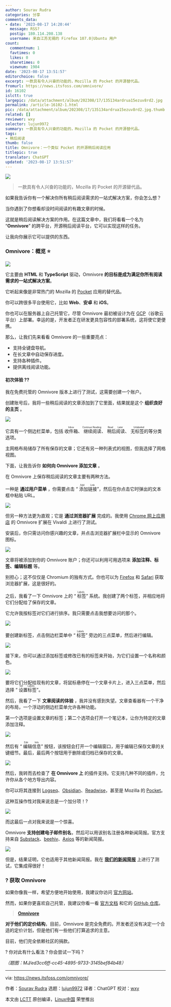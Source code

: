 ```yaml
---
author: Sourav Rudra
categories: 分享
comments_data:
- date: '2023-08-17 14:20:44'
  message: RSS?
  postip: 180.114.208.138
  username: 来自江苏无锡的 Firefox 107.0|Ubuntu 用户
count:
  commentnum: 1
  favtimes: 0
  likes: 0
  sharetimes: 0
  viewnum: 1984
date: '2023-08-17 13:51:57'
editorchoice: false
excerpt: 一款具有令人兴奋的功能的，Mozilla 的 Pocket 的开源替代品。
fromurl: https://news.itsfoss.com/omnivore/
id: 16102
islctt: true
largepic: /data/attachment/album/202308/17/135134ardrua15ezuv8rd2.jpg
permalink: /article-16102-1.html
pic: /data/attachment/album/202308/17/135134ardrua15ezuv8rd2.jpg.thumb.jpg
related: []
reviewer: wxy
selector: lujun9972
summary: 一款具有令人兴奋的功能的，Mozilla 的 Pocket 的开源替代品。
tags:
- 稍后阅读
thumb: false
title: Omnivore：一个类似 Pocket 的开源稍后阅读应用
titlepic: true
translator: ChatGPT
updated: '2023-08-17 13:51:57'
---
```


![](/data/attachment/album/202308/17/135134ardrua15ezuv8rd2.jpg)



> 
> 一款具有令人兴奋的功能的，Mozilla 的 Pocket 的开源替代品。
> 
> 
> 


如果我告诉你有一个解决你所有稍后阅读需求的一站式解决方案，你会怎么想？


当你遇到了你想看却没时间阅读的有趣文章的时候。


这就是稍后阅读解决方案的作用。在这篇文章中，我们将看看一个名为 “**Omnivore**” 的跨平台，开源稍后阅读平台，它可以实现这样的任务。


让我向你展示它可以提供的东西。


### Omnivore：概览 ⭐


![](/data/attachment/album/202308/17/135157kd24px37r607h0x6.jpg)


它主要由 **HTML** 和 **TypeScript** 驱动，Omnivore **的目标是成为满足你所有阅读需求的一站式解决方案**。


它听起来像是非常热门的 Mozilla 的 [Pocket](https://getpocket.com/en/) 应用的替代品。


你可以跨很多平台使用它，比如 **Web**、**安卓** 和 **iOS**。


你也可以在服务器上自己托管它，尽管 Omnivore 最初被设计为在 [GCP](https://cloud.google.com/)（谷歌云平台）上部署。幸运的是，开发者正在研发更具包容性的部署系统，这将使它更便携。


那么，让我们先来看看 Omnivore 的一些重要亮点：


* 支持全键盘导航。
* 在长文章中自动保存进度。
* 支持各种插件。
* 提供离线阅读功能。


#### 初次体验 ?‍?


我在免费托管的 Omnivore 版本上进行了测试，这需要创建一个账户。


创建账号后，我将一些稍后阅读的文章添加到了它里面，结果就是这个 **组织良好的主页** 。


![](/data/attachment/album/202308/17/135158jlp2jl27ffwzzmfj.jpg)


它具有一个侧边栏菜单，包括 <ruby> 收件箱 <rt>  Inbox </rt></ruby>、<ruby> 继续阅读 <rt>  Continue Reading </rt></ruby>、<ruby> 稍后阅读 <rt>  Read Later </rt></ruby>、<ruby> 无标签的 <rt>  Unlabeled </rt></ruby> 等分类选项。


主网格布局储存了所有保存的文章；它还有另一种列表式的视图，但我选择了网格视图。


下面，让我告诉你 **如何向 Omnivore 添加文章** 。


在 Omnivore 上保存稍后阅读的文章主要有两种方法。


一种是 **通过用户菜单** ，你需要点击 “<ruby> 添加链接 <rt>  Add Link </rt></ruby>”，然后在你点击它时弹出的文本框中粘贴 URL。


![](/data/attachment/album/202308/17/135158aqmagycuzysa014s.jpg)


但另一种方法更为直观；它是 **通过浏览器扩展** 完成的。我使用 [Chrome 网上应用店](https://chrome.google.com/webstore/detail/omnivore/blkggjdmcfjdbmmmlfcpplkchpeaiiab/) 的 Omnivore 扩展在 Vivaldi 上进行了测试。


安装后，你只需访问你感兴趣的文章，并点击浏览器扩展栏中显示的 Omnivore 图标。


![](/data/attachment/album/202308/17/135159dd50xziaozyyr5i5.jpg)


文章将被添加到你的 Omnivore 账户；你还可以利用可用选项来 **添加注释、标签、编辑标题** 等。


别担心；这不仅仅是 Chromium 的独有方式。你也可以为 [Firefox](https://addons.mozilla.org/en-US/firefox/addon/omnivore/) 和 [Safari](https://apps.apple.com/us/app/omnivore-read-highlight-share/id1564031042) 获取浏览器扩展，这是很好的。


之后，我看了一下 Omnivore 上的 “<ruby> 标签 <rt>  Labels </rt></ruby>” 系统。我创建了两个标签，并相应地将它们分配给了保存的文章。


它允许我按标签对它们进行排序。我只需要点击我想要访问的那个。


![](/data/attachment/album/202308/17/135159riitzeokozunlkot.jpg)


要创建新标签，点击侧边栏菜单中 “<ruby> 标签 <rt>  Labels </rt></ruby>” 旁边的三点菜单，然后进行编辑。


![](/data/attachment/album/202308/17/135200uuut2m6c2zcx67ae.jpg)


接下来，你可以通过添加标签或修改已有的标签来开始，为它们设置一个名称和颜色。


![](/data/attachment/album/202308/17/135200dzipufjootn86nin.jpg)


要将它们分配给现有的文章，将鼠标悬停在一个文章卡片上，进入三点菜单，然后选择 “<ruby> 设置标签 <rt>  Set Labels </rt></ruby>”。


然后，我看了一下 **文章阅读的体验** ，我并没有感到失望。文章查看器有一个干净的布局，一个浮动的侧边栏菜单允许各种功能。


第一个选项是设置文章的标签；第二个选项会打开一个笔记本，让你为特定的文章添加注释。


![](/data/attachment/album/202308/17/135200frrj5vorx5jgwvs1.jpg)


然后有 “<ruby> 编辑信息 <rt>  Edit Info </rt></ruby>” 按钮，该按钮会打开一个编辑窗口，用于编辑已保存文章的关键细节。最后，最后两个按钮用于删除或归档已保存的文章。


![](/data/attachment/album/202308/17/135201syyt53y5rcaqyyrc.jpg)


然后，我转而去检查了 **在 Omnivore 上** 的插件支持。它支持几种不同的插件，允许你从各个地方导出内容。


你可以将其连接到 [Logseq](https://logseq.com/)、[Obsidian](https://obsidian.md/)、[Readwise](https://readwise.io/)，甚至是 Mozilla 的 [Pocket](https://getpocket.com/en/)。


这种互操作性对我来说总是一个加分项！?


![](/data/attachment/album/202308/17/135202ij5fcyezlf5pfeac.jpg)


而这最后一点对我来说是一个惊喜。


Omnivore **支持创建电子邮件别名**，然后可以用该别名注册各种新闻简报。官方支持来自 [Substack](https://substack.com/)、[beehiv](https://www.beehiiv.com/)、[Axios](https://www.axios.com/) 等的新闻简报。


![](/data/attachment/album/202308/17/135203z5i6wipyijlal5la.jpg)


但是，结果证明，它也适用于其他新闻简报。我在 **[我们的新闻简报](https://itsfoss.com/newsletter/)** 上进行了测试，它集成得很好！


### ? 获取 Omnivore


如果你像我一样，希望方便地开始使用，我建议你访问 [官方网站](https://omnivore.app/)。


然而，如果你更喜欢自己托管，我建议你看一看 [官方文档](https://docs.omnivore.app/) 和它的 [GitHub 仓库](https://github.com/omnivore-app/omnivore)。



> 
> **[Omnivore](https://omnivore.app/)**
> 
> 
> 


**对于他们的定价结构**，目前，Omnivore 是完全免费的。开发者还没有决定一个合适的定价计划，但是他们有一些他们打算追求的主意。


目前，他们完全依赖社区的捐款。


? 你对此有什么看法？你会尝试一下吗？


*（题图：MJ/ed3cc6ff-cc45-4895-9733-3145bef84b48）*




---


via: <https://news.itsfoss.com/omnivore/>


作者：[Sourav Rudra](https://news.itsfoss.com/author/sourav/) 选题：[lujun9972](https://github.com/lujun9972) 译者：ChatGPT 校对：[wxy](https://github.com/wxy)


本文由 [LCTT](https://github.com/LCTT/TranslateProject) 原创编译，[Linux中国](https://linux.cn/) 荣誉推出